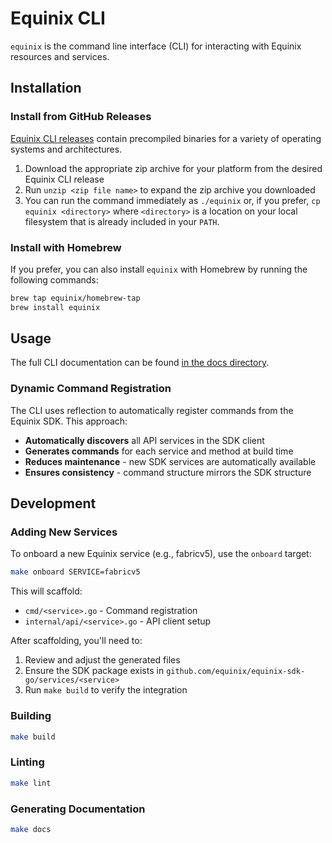 # Equinix CLI

`equinix` is the command line interface (CLI) for interacting with Equinix resources and services.

## Installation

### Install from GitHub Releases

[Equinix CLI releases](https://github.com/equinix/cli/releases/latest) contain precompiled binaries for a variety of operating systems and architectures.

1. Download the appropriate zip archive for your platform from the desired Equinix CLI release
2. Run `unzip <zip file name>` to expand the zip archive you downloaded
3. You can run the command immediately as `./equinix` or, if you prefer, `cp equinix <directory>` where `<directory>` is a location on your local filesystem that is already included in your `PATH`.

### Install with Homebrew

If you prefer, you can also install `equinix` with Homebrew by running the following commands:

```sh
brew tap equinix/homebrew-tap
brew install equinix
```

## Usage

The full CLI documentation can be found [in the docs directory](docs/equinix.md).

### Dynamic Command Registration

The CLI uses reflection to automatically register commands from the Equinix SDK. This approach:

- **Automatically discovers** all API services in the SDK client
- **Generates commands** for each service and method at build time
- **Reduces maintenance** - new SDK services are automatically available
- **Ensures consistency** - command structure mirrors the SDK structure

## Development

### Adding New Services

To onboard a new Equinix service (e.g., fabricv5), use the `onboard` target:

```sh
make onboard SERVICE=fabricv5
```

This will scaffold:
- `cmd/<service>.go` - Command registration
- `internal/api/<service>.go` - API client setup

After scaffolding, you'll need to:
1. Review and adjust the generated files
2. Ensure the SDK package exists in `github.com/equinix/equinix-sdk-go/services/<service>`
3. Run `make build` to verify the integration

### Building

```sh
make build
```

### Linting

```sh
make lint
```

### Generating Documentation

```sh
make docs
```